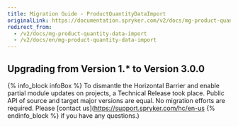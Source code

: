 ```yaml
---
title: Migration Guide - ProductQuantityDataImport
originalLink: https://documentation.spryker.com/v2/docs/mg-product-quantity-data-import
redirect_from:
  - /v2/docs/mg-product-quantity-data-import
  - /v2/docs/en/mg-product-quantity-data-import
---
```


## Upgrading from Version 1.* to Version 3.0.0

{% info_block infoBox %}
To dismantle the Horizontal Barrier and enable partial module updates on projects, a Technical Release took place. Public API of source and target major versions are equal. No migration efforts are required. Please [contact us](https://support.spryker.com/hc/en-us
{% endinfo_block %} if you have any questions.)
